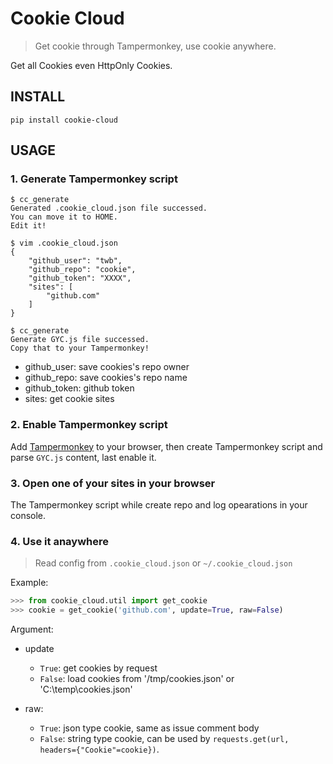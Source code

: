 # Cookie Cloud
> Get cookie through Tampermonkey, use cookie anywhere.


Get all Cookies even HttpOnly Cookies.

## INSTALL
`pip install cookie-cloud`

## USAGE

### 1. Generate Tampermonkey script

```
$ cc_generate
Generated .cookie_cloud.json file successed.
You can move it to HOME.
Edit it!

$ vim .cookie_cloud.json
{
    "github_user": "twb",
    "github_repo": "cookie",
    "github_token": "XXXX",
    "sites": [
        "github.com"
    ]
}

$ cc_generate
Generate GYC.js file successed.
Copy that to your Tampermonkey!
```

- github_user: save cookies's repo owner 
- github_repo: save cookies's repo name
- github_token: github token
- sites: get cookie sites

### 2. Enable Tampermonkey script

Add [Tampermonkey](https://www.tampermonkey.net/) to your browser, then create Tampermonkey script and parse `GYC.js` content, last enable it.

### 3. Open one of your sites in your browser
The Tampermonkey script while create repo and log opearations in your console.

### 4. Use it anaywhere
> Read config from `.cookie_cloud.json` or `~/.cookie_cloud.json`

Example:

```Python
>>> from cookie_cloud.util import get_cookie
>>> cookie = get_cookie('github.com', update=True, raw=False)
```
Argument:
- update
  - `True`: get cookies by request
  - `False`: load cookies from '/tmp/cookies.json' or 'C:\temp\cookies.json'

- raw:
  - `True`: json type cookie, same as issue comment body
  - `False`: string type cookie, can be used by `requests.get(url, headers={"Cookie"=cookie})`.
